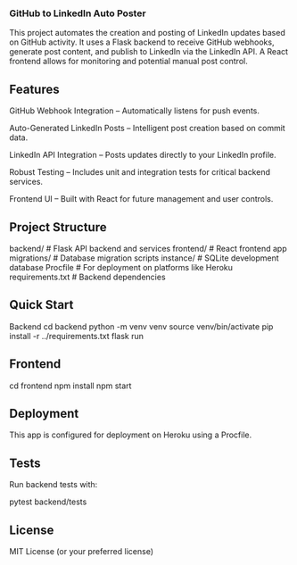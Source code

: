 ### GitHub to LinkedIn Auto Poster
This project automates the creation and posting of LinkedIn updates based on GitHub activity. It uses a Flask backend to receive GitHub webhooks, generate post content, and publish to LinkedIn via the LinkedIn API. A React frontend allows for monitoring and potential manual post control.

## Features
GitHub Webhook Integration – Automatically listens for push events.

Auto-Generated LinkedIn Posts – Intelligent post creation based on commit data.

LinkedIn API Integration – Posts updates directly to your LinkedIn profile.

Robust Testing – Includes unit and integration tests for critical backend services.

Frontend UI – Built with React for future management and user controls.


## Project Structure
backend/ # Flask API backend and services
frontend/ # React frontend app
migrations/ # Database migration scripts
instance/ # SQLite development database
Procfile # For deployment on platforms like Heroku
requirements.txt # Backend dependencies

## Quick Start
Backend
cd backend
python -m venv venv
source venv/bin/activate
pip install -r ../requirements.txt
flask run

## Frontend
cd frontend
npm install
npm start

## Deployment
This app is configured for deployment on Heroku using a Procfile.

## Tests
Run backend tests with:

pytest backend/tests

## License
MIT License (or your preferred license)
